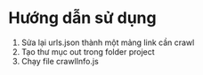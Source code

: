 # Hướng dẫn sử dụng

1. Sửa lại urls.json thành một mảng link cần crawl
2. Tạo thư mục out trong folder project
3. Chạy file crawlInfo.js
